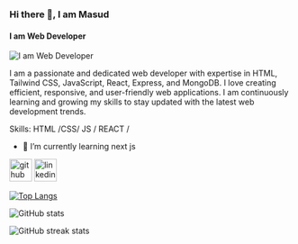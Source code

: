 
### Hi there 👋, I am Masud
#### I am Web Developer
![I am Web Developer](https://media.licdn.com/dms/image/D5616AQHzKPAM4M86Vg/profile-displaybackgroundimage-shrink_350_1400/0/1719911306755?e=1725494400&v=beta&t=qJ4XYUlrSRRnDQEDVpyfpP2SFlvKPd_hGbuwVKop5p0)

I am a passionate and dedicated  web developer with expertise in HTML, Tailwind CSS, JavaScript, React, Express, and MongoDB. I love creating efficient, responsive, and user-friendly web applications. I am continuously learning and growing my skills to stay updated with the latest web development trends.

Skills:  HTML /CSS/ JS / REACT / 

- 🌱 I’m currently learning next js 


[<img src='https://cdn.jsdelivr.net/npm/simple-icons@3.0.1/icons/github.svg' alt='github' height='40'>](https://github.com/masud467)  [<img src='https://cdn.jsdelivr.net/npm/simple-icons@3.0.1/icons/linkedin.svg' alt='linkedin' height='40'>](https://www.linkedin.com/in/masud4/)  

[![Top Langs](https://github-readme-stats.vercel.app/api/top-langs/?username=masud467)](https://github.com/anuraghazra/github-readme-stats)

![GitHub stats](https://github-readme-stats.vercel.app/api?username=masud467&show_icons=true)  

![GitHub streak stats](https://streak-stats.demolab.com/?user=masud467)  

